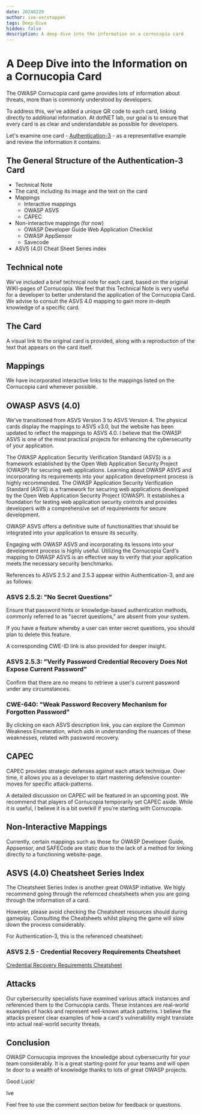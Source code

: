 ```yaml
---
date: 20240229
author: ive-verstappen
tags: Deep-Dive
hidden: false
description: A deep dive into the information on a cornucopia card
---
```

# A Deep Dive into the Information on a Cornucopia Card

The OWASP Cornucopia card game provides lots of information about threats, more than is commonly understood by developers.

To address this, we've added a unique QR code to each card, linking directly to additional information. At dotNET lab, our goal is to ensure that every card is as clear and understandable as possible for developers.

Let's examine one card - [Authentication-3](/cards/AT3) - as a representative example and review the information it contains.

## The General Structure of the Authentication-3 Card
- Technical Note
- The card, including its image and the text on the card
- Mappings
  - Interactive mappings
  - OWASP ASVS
  - CAPEC
- Non-interactive mappings (for now)
  - OWASP Developer Guide Web Application Checklist
  - OWASP AppSensor
  - Savecode
- ASVS (4.0) Cheat Sheet Series index

## Technical note

We've included a brief technical note for each card, based on the original WIKI-pages of Cornucopia.
We feel that this Technical Note is very useful for a developer to better understand the application of the Cornucopia Card.  We advise to consult the ASVS 4.0 mapping to gain more in-depth knowledge of a specific card.

## The Card
A visual link to the original card is provided, along with a reproduction of the text that appears on the card itself.

## Mappings
We have incorporated interactive links to the mappings listed on the Cornucopia card whenever possible.

## OWASP ASVS (4.0)

We've transitioned from ASVS Version 3 to ASVS Version 4. The physical cards display the mappings to ASVS v3.0, but the website has been updated to reflect the mappings to ASVS 4.0. I believe that the OWASP ASVS is one of the most practical projects for enhancing the cybersecurity of your application.

The OWASP Application Security Verification Standard (ASVS) is a framework established by the Open Web Application Security Project (OWASP) for securing web applications. 
Learning about OWASP ASVS and incorporating its requirements into your application development process is highly recommended.
The OWASP Application Security Verification Standard (ASVS) is a framework for securing web applications developed by the Open Web Application Security Project (OWASP). It establishes a foundation for testing web application security controls and provides developers with a comprehensive set of requirements for secure development.

OWASP ASVS offers a definitive suite of functionalities that should be integrated into your application to ensure its security.

Engaging with OWASP ASVS and incorporating its lessons into your development process is highly useful. Utilizing the Cornucopia Card's mapping to OWASP ASVS is an effective way to verify that your application meets the necessary security benchmarks.

References to ASVS 2.5.2 and 2.5.3 appear within Authentication-3, and are as follows:

### ASVS 2.5.2: "No Secret Questions"
Ensure that password hints or knowledge-based authentication methods, commonly referred to as "secret questions," are absent from your system.

If you have a feature whereby a user can enter secret questions, you should plan to delete this feature.

A corresponding CWE-ID link is also provided for deeper insight.

### ASVS 2.5.3: "Verify Password Credential Recovery Does Not Expose Current Password"
Confirm that there are no means to retrieve a user's current password under any circumstances.

### CWE-640: "Weak Password Recovery Mechanism for Forgotten Password"
By clicking on each ASVS description link, you can explore the Common Weakness Enumeration, which aids in understanding the nuances of these weaknesses, related with password recovery.

## CAPEC
CAPEC provides strategic defenses against each attack technique.  Over time, it allows you as a developer to start mastering defensive counter-moves for specific attack-patterns.

A detailed discussion on CAPEC will be featured in an upcoming post. We recommend that players of Cornucopia temporarily set CAPEC aside.  While it is useful, I believe it is a bit overkill if you're starting with Cornucopia. 

## Non-Interactive Mappings

Currently, certain mappings such as those for OWASP Developer Guide, Appsensor, and SAFECode are static due to the lack of a method for linking directly to a functioning website-page.

## ASVS (4.0) Cheatsheet Series Index

The Cheatsheet Series Index is another great OWASP initiative.  We higly recommend going through the refernced cheatsheets when you are going through the information of a card.

However, please avoid checking the Cheatsheet resources should during gameplay.  Consulting the Cheatsheets whilst playing the game will slow down the process considerably.

For Authentication-3, this is the referenced cheatsheet:

### ASVS 2.5 - Credential Recovery Requirements Cheatsheet
[Credential Recovery Requirements Cheatsheet](https://cheatsheetseries.owasp.org/IndexASVS.html#v25-credential-recovery-requirements)

## Attacks
Our cybersecurity specialists have examined various attack instances and referenced them to the Cornucopia cards. These instances are real-world examples of hacks and represent well-known attack patterns.  I believe the attacks present clear examples of how a card's vulnerability might translate into actual real-world security threats.

## Conclusion
OWASP Cornucopia improves the knowledge about cybersecurity for your team considerably. It is a great starting-point for your teams and will open te door to a wealth of knowledge thanks to lots of great OWASP projects.  

Good Luck!

Ive

Feel free to use the comment section below for feedback or questions.